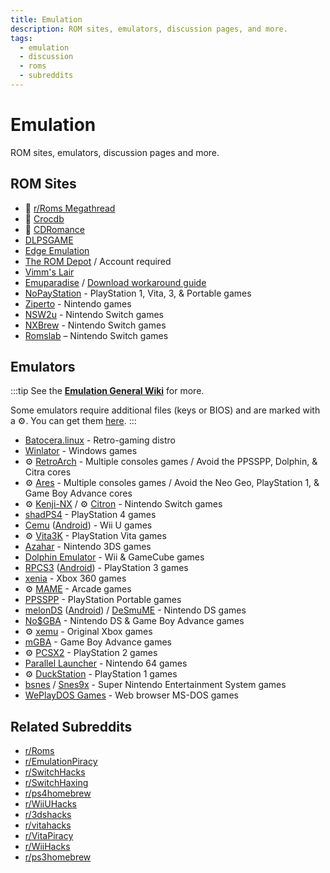 ```yaml
---
title: Emulation
description: ROM sites, emulators, discussion pages, and more.
tags:
  - emulation
  - discussion
  - roms
  - subreddits
---
```


# Emulation

ROM sites, emulators, discussion pages and more.

## ROM Sites

- :star2: [r/Roms Megathread](https://r-roms.github.io)
- :star2: [Crocdb](https://crocdb.net)
- :star2: [CDRomance](https://cdromance.com)
- [DLPSGAME](https://dlpsgame.com)
- [Edge Emulation](https://edgeemu.net)
- [The ROM Depot](https://theromdepot.com) / Account required
- [Vimm's Lair](https://vimm.net/vault)
- [Emuparadise](https://www.emuparadise.me/roms-isos-games.php) /
  [Download workaround guide](https://lemmy.world/post/3061617)
- [NoPayStation](https://nopaystation.com) - PlayStation 1, Vita, 3, &
  Portable games
- [Ziperto](https://www.ziperto.com) - Nintendo games
- [NSW2u](https://nsw2u.com) - Nintendo Switch games
- [NXBrew](https://nxbrew.net) - Nintendo Switch games
- [Romslab](https://romslab.com/) – Nintendo Switch games

## Emulators

:::tip
See the
**[Emulation General Wiki](https://emulation.gametechwiki.com/index.php/Main_Page#Emulators)**
for more.

Some emulators require additional files (keys or BIOS) and are marked
with a :gear:. You can get them
[here](https://r-roms.github.io/megathread/misc/#bios-files).
:::
- [Batocera.linux](https://batocera.org) - Retro-gaming distro
- [Winlator](https://winlator.org) - Windows games
- :gear: [RetroArch](https://retroarch.com) - Multiple consoles games / Avoid the PPSSPP, Dolphin, & Citra cores
- :gear: [Ares](https://ares-emu.net) - Multiple consoles games / Avoid the Neo
  Geo, PlayStation 1, & Game Boy Advance cores
- :gear: [Kenji-NX](https://github.com/KeatonTheBot/Kenji-NX) /
  :gear: [Citron](https://git.citron-emu.org/Citron/Citron) - Nintendo Switch games
- [shadPS4](https://shadps4.net) - PlayStation 4 games
- [Cemu](https://cemu.info) ([Android](https://github.com/SSimco/Cemu)) - Wii U games
- :gear: [Vita3K](https://vita3k.org) - PlayStation Vita games
- [Azahar](https://azahar-emu.org) - Nintendo 3DS games
- [Dolphin Emulator](https://dolphin-emu.org) - Wii & GameCube games
- [RPCS3](https://rpcs3.net) ([Android](https://github.com/DHrpcs3/rpcs3-android)) - PlayStation 3 games
- [xenia](https://xenia.jp) - Xbox 360 games
- :gear: [MAME](https://www.mamedev.org) - Arcade games
- [PPSSPP](https://www.ppsspp.org) - PlayStation Portable games
- [melonDS](https://melonds.kuribo64.net) ([Android](https://github.com/rafaelvcaetano/melonDS-android)) / [DeSmuME](https://desmume.org) -
  Nintendo DS games
- [No$GBA](https://www.nogba.com) - Nintendo DS & Game Boy Advance games
- :gear: [xemu](https://xemu.app) - Original Xbox games
- [mGBA](https://mgba.io) - Game Boy Advance games
- :gear: [PCSX2](https://pcsx2.net) - PlayStation 2 games
- [Parallel Launcher](https://parallel-launcher.ca) - Nintendo 64 games
- :gear: [DuckStation](https://www.duckstation.org) - PlayStation 1 games
- [bsnes](https://github.com/bsnes-emu/bsnes) / [Snes9x](https://www.snes9x.com) - Super Nintendo Entertainment System games
- [WePlayDOS Games](https://weplaydos.games/) - Web browser MS-DOS games

## Related Subreddits

- [r/Roms](https://www.reddit.com/r/roms)
- [r/EmulationPiracy](https://reddit.com/r/EmulationPiracy)
- [r/SwitchHacks](https://www.reddit.com/r/SwitchHacks)
- [r/SwitchHaxing](https://www.reddit.com/r/SwitchHaxing)
- [r/ps4homebrew](https://www.reddit.com/r/ps4homebrew)
- [r/WiiUHacks](https://www.reddit.com/r/WiiUHacks)
- [r/3dshacks](https://www.reddit.com/r/3dshacks)
- [r/vitahacks](https://www.reddit.com/r/vitahacks)
- [r/VitaPiracy](https://www.reddit.com/r/VitaPiracy)
- [r/WiiHacks](https://www.reddit.com/r/WiiHacks)
- [r/ps3homebrew](https://www.reddit.com/r/ps3homebrew)
